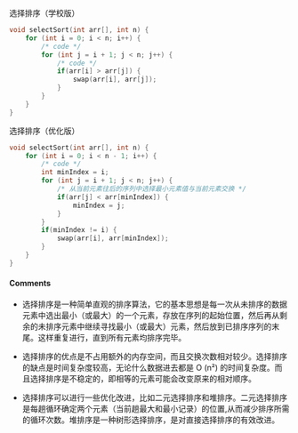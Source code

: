 选择排序（学校版）

```cpp
void selectSort(int arr[], int n) {
    for (int i = 0; i < n; i++) {
        /* code */
        for (int j = i + 1; j < n; j++) {
            /* code */
            if(arr[i] > arr[j]) {
                swap(arr[i], arr[j]);
            }
        }
    }
}
```

选择排序（优化版）

```cpp
void selectSort(int arr[], int n) {
    for (int i = 0; i < n - 1; i++) {
        /* code */
        int minIndex = i;
        for (int j = i + 1; j < n; j++) {
            /* 从当前元素往后的序列中选择最小元素值与当前元素交换 */
            if(arr[j] < arr[minIndex]) {
                minIndex = j;
            }
        }
        if(minIndex != i) {
            swap(arr[i], arr[minIndex]);
        }
    }
}
```

#### Comments

- 选择排序是一种简单直观的排序算法，它的基本思想是每一次从未排序的数据元素中选出最小（或最大）的一个元素，存放在序列的起始位置，然后再从剩余的未排序元素中继续寻找最小（或最大）元素，然后放到已排序序列的末尾。这样重复进行，直到所有元素均排序完毕。


- 选择排序的优点是不占用额外的内存空间，而且交换次数相对较少。选择排序的缺点是时间复杂度较高，无论什么数据进去都是 O (n²) 的时间复杂度。而且选择排序是不稳定的，即相等的元素可能会改变原来的相对顺序。

- 选择排序可以进行一些优化改进，比如二元选择排序和堆排序。二元选择排序是每趟循环确定两个元素（当前趟最大和最小记录）的位置,从而减少排序所需的循环次数。堆排序是一种树形选择排序，是对直接选择排序的有效改进。


